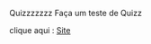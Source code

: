Quizzzzzzz
Faça um teste de Quizz

clique aqui :
<a href="https://estudantedehtml.github.io/quizz/paginas,%20script,%20css%20e%20favicon/index.html">Site</a>
